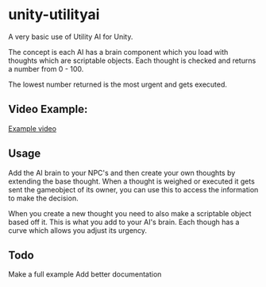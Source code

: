 # unity-utilityai

A very basic use of Utility AI for Unity.

The concept is each AI has a brain component which you load with thoughts which are scriptable objects. Each thought is checked and returns a number from 0 - 100.

The lowest number returned is the most urgent and gets executed.

## Video Example:

[Example video](https://www.youtube.com/watch?v=iLx7c01gNRI)

## Usage

Add the AI brain to your NPC's and then create your own thoughts by extending the base thought. When a thought is weighed or executed it gets sent the gameobject of its owner, you can use this to access the information to make the decision.

When you create a new thought you need to also make a scriptable object based off it. This is what you add to your AI's brain.
Each though has a curve which allows you adjust its urgency.

## Todo

Make a full example
Add better documentation
